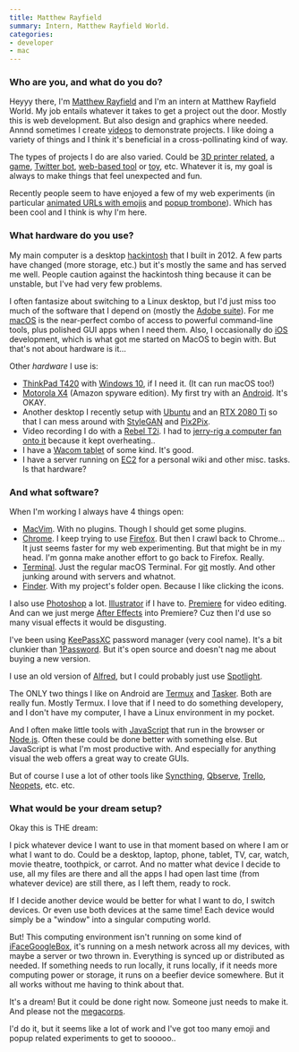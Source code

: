 ```yaml
---
title: Matthew Rayfield
summary: Intern, Matthew Rayfield World. 
categories:
- developer
- mac
---
```


### Who are you, and what do you do?

Heyyy there, I'm [Matthew Rayfield](http://matthewrayfield.com/ "Matthew's website.") and I'm an intern at Matthew Rayfield World. My job entails whatever it takes to get a project out the door. Mostly this is web development. But also design and graphics where needed. Annnd sometimes I create [videos](https://www.youtube.com/matthewrayfield "Matthew's YouTube account.") to demonstrate projects. I like doing a variety of things and I think it's beneficial in a cross-pollinating kind of way.

The types of projects I do are also varied. Could be [3D printer related](http://matthewrayfield.com/articles/dot-matrix-printing-with-a-3d-printer/ "Matthew's article about dot matrix printing on a 3D printer."), a [game](http://hotelshmotel.com/ "Matthew's web-based hotel game."), [Twitter bot](https://twitter.com/Tweet_by_Phone "Matthew's Twitter bot."), [web-based tool](https://timewiggler.com/ "Matthew's real-time WebRTC video distortion tool.") or [toy](http://matthewrayfield.com/goodies/tv.html "Matthew's random YouTube video player."), etc. Whatever it is, my goal is always to make things that feel unexpected and fun.

Recently people seem to have enjoyed a few of my web experiments (in particular [animated URLs with emojis](http://matthewrayfield.com/articles/animating-urls-with-javascript-and-emojis/ "Matthew's article about using emoji to animate URLs in a browser.") and [popup trombone](http://matthewrayfield.com/goodies/popup-trombone/ "Matthew's web-based trombone.")). Which has been cool and I think is why I'm here.

### What hardware do you use?

My main computer is a desktop [hackintosh](https://www.tonymacx86.com/ "A site for helping people build a hackintosh./ ") that I built in 2012. A few parts have changed (more storage, etc.) but it's mostly the same and has served me well. People caution against the hackintosh thing because it can be unstable, but I've had very few problems.

I often fantasize about switching to a Linux desktop, but I'd just miss too much of the software that I depend on (mostly the [Adobe suite][creative-suite]). For me [macOS][] is the near-perfect combo of access to powerful command-line tools, plus polished GUI apps when I need them. Also, I occasionally do [iOS][] development, which is what got me started on MacOS to begin with. But that's not about hardware is it...

Other _hardware_ I use is:

- [ThinkPad T420][thinkpad-t420] with [Windows 10][windows-10], if I need it. (It can run macOS too!)
- [Motorola X4][moto-x4] (Amazon spyware edition). My first try with an [Android][]. It's OKAY.
- Another desktop I recently setup with [Ubuntu][] and an [RTX 2080 Ti][geforce-rtx-2080-ti] so that I can mess around with [StyleGAN][] and [Pix2Pix][].
- Video recording I do with a [Rebel T2i][eos-rebel-t2i]. I had to [jerry-rig a computer fan onto it](http://matthewrayfield.com/goodies/images/camera-upgrade.png "Matthew's photo of a fan pointed at his DSLR.") because it kept overheating..
- I have a [Wacom tablet][intuos-pro] of some kind. It's good.
- I have a server running on [EC2][] for a personal wiki and other misc. tasks. Is that hardware?

### And what software?

When I'm working I always have 4 things open:

- [MacVim][]. With no plugins. Though I should get some plugins.
- [Chrome][]. I keep trying to use [Firefox][]. But then I crawl back to Chrome... It just seems faster for my web experimenting. But that might be in my head. I'm gonna make another effort to go back to Firefox. Really.
- [Terminal][]. Just the regular macOS Terminal. For [git][] mostly. And other junking around with servers and whatnot.
- [Finder][]. With my project's folder open. Because I like clicking the icons.

I also use [Photoshop][] a lot. [Illustrator][] if I have to. [Premiere][] for video editing. And can we just merge [After Effects][after-effects] into Premiere? Cuz then I'd use so many visual effects it would be disgusting.

I've been using [KeePassXC][] password manager (very cool name). It's a bit clunkier than [1Password][]. But it's open source and doesn't nag me about buying a new version.

I use an old version of [Alfred][], but I could probably just use [Spotlight][].

The ONLY two things I like on Android are [Termux][termux-android] and [Tasker][tasker-android]. Both are really fun. Mostly Termux. I love that if I need to do something developery, and I don't have my computer, I have a Linux environment in my pocket.

And I often make little tools with [JavaScript][] that run in the browser or [Node.js][]. Often these could be done better with something else. But JavaScript is what I'm most productive with. And especially for anything visual the web offers a great way to create GUIs.

But of course I use a lot of other tools like [Syncthing][], [Qbserve][], [Trello][], [Neopets][], etc. etc.

### What would be your dream setup?

Okay this is THE dream:

I pick whatever device I want to use in that moment based on where I am or what I want to do. Could be a desktop, laptop, phone, tablet, TV, car, watch, movie theatre, toothpick, or carrot. And no matter what device I decide to use, all my files are there and all the apps I had open last time (from whatever device) are still there, as I left them, ready to rock.

If I decide another device would be better for what I want to do, I switch devices. Or even use both devices at the same time! Each device would simply be a "window" into a singular computing world.

But! This computing environment isn't running on some kind of [iFaceGoogleBox](https://en.wikipedia.org/wiki/Skynet_(Terminator) "The Wikipedia entry for Skynet from Terminator."), it's running on a mesh network across all my devices, with maybe a server or two thrown in. Everything is synced up or distributed as needed. If something needs to run locally, it runs locally, if it needs more computing power or storage, it runs on a beefier device somewhere. But it all works without me having to think about that.

It's a dream! But it could be done right now. Someone just needs to make it. And please not the [megacorps](https://en.wikipedia.org/wiki/Big_Four_tech_companies "The Wikipedia entry for the four big tech companies.").

I'd do it, but it seems like a lot of work and I've got too many emoji and popup related experiments to get to sooooo..

[1password]: https://1password.com "Password management software for Mac OS X."
[after-effects]: https://www.adobe.com/products/aftereffects.html "Motion graphics and video editing software."
[alfred]: https://www.alfredapp.com/ "A launcher app for the Mac."
[android]: https://developers.google.com/android/?csw=1 "A mobile phone platform."
[chrome]: https://www.google.com/intl/en/chrome/browser/ "A WebKit-based browser, where each tab runs in its own thread."
[creative-suite]: https://www.adobe.com/creativecloud.html "A collection of design tools."
[ec2]: https://aws.amazon.com/ec2/ "A web service for virtualised processing."
[eos-rebel-t2i]: https://en.wikipedia.org/wiki/Canon_EOS_550D "An 18 megapixel camera."
[finder]: https://en.wikipedia.org/wiki/Finder_(software) "A file manager included with Mac OS X."
[firefox]: https://www.mozilla.org/en-US/firefox/new/ "A cross-platform open-source web browser."
[geforce-rtx-2080-ti]: https://www.nvidia.com/en-us/geforce/graphics-cards/rtx-2080-ti/ "A graphics card."
[git]: https://git-scm.com/ "A version control system."
[illustrator]: https://www.adobe.com/products/illustrator.html "A vector graphics editor."
[intuos-pro]: https://www.wacom.com/en-ca/products/pen-tablets/intuos-pro-medium "A drawing tablet with multi-touch support."
[ios]: https://www.apple.com/ios/ios-10/ "A mobile operating system."
[javascript]: https://en.wikipedia.org/wiki/JavaScript "An interpreted scripting language."
[keepassxc]: https://keepassxc.org/ "An open source password manager."
[macos]: https://en.wikipedia.org/wiki/MacOS "An operating system for Mac hardware."
[macvim]: https://github.com/macvim-dev/macvim "A Mac GUI port of vim."
[moto-x4]: https://en.wikipedia.org/wiki/Moto_X4 "A 5.2 inch Android smartphone."
[neopets]: https://en.wikipedia.org/wiki/Neopets "A virtual pet service."
[node.js]: https://nodejs.org/en/ "A Javascript application platform."
[photoshop]: https://www.adobe.com/products/photoshop.html "A bitmap image editor."
[pix2pix]: https://phillipi.github.io/pix2pix/ "AI software to translate one image to another."
[premiere]: https://www.adobe.com/products/premiere.html "A video editing suite."
[qbserve]: https://qotoqot.com/qbserve/ "Automated time tracking software."
[spotlight]: https://en.wikipedia.org/wiki/Spotlight_(software) "The search system built into Mac OS X."
[stylegan]: https://github.com/NVlabs/stylegan "TensorFlow face generation software."
[syncthing]: https://syncthing.net/ "Self-hosted file syncing software."
[tasker-android]: https://tasker.joaoapps.com/ "An automation app."
[terminal]: https://en.wikipedia.org/wiki/Terminal_(OS_X) "A console application included with Mac OS X."
[termux-android]: https://termux.com "A terminal emulator and Linux environment app."
[thinkpad-t420]: https://support.lenovo.com/us/en/documents/pd015734 "A 14 inch PC laptop."
[trello]: https://trello.com/ "A project management service."
[ubuntu]: https://www.ubuntu.com/ "A Unix distribution."
[windows-10]: https://en.wikipedia.org/wiki/Windows_10 "An operating system."
